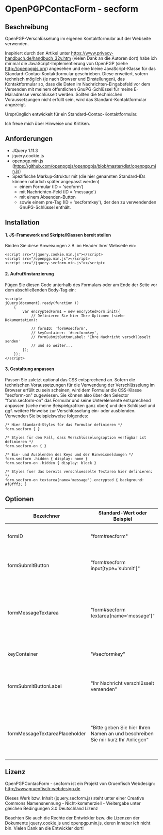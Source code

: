 # OpenPGPContacForm - secform #


## Beschreibung ##


OpenPGP-Verschlüsselung im eigenen Kontaktformular auf der Webseite verwenden.

Inspiriert durch den Artikel unter https://www.privacy-handbuch.de/handbuch_32v.htm (vielen Dank an die Autoren dort) 
habe ich mir mal die JavaScript-Implementierung von OpenPGP (siehe http://openpgpjs.org) angesehen und eine kleine 
JavaScript-Klasse für das Standard-Contao-Kontaktformular geschrieben. Diese erweitert, sofern technisch
möglich (je nach Browser und Einstellungen), das Kontaktformular so, dass die Daten im Nachrichten-Eingabefeld 
vor dem Versenden mit meinem öffentlichen GnuPG-Schlüssel für meine E-Mailadresse verschlüsselt werden.
Sollten die technischen Voraussetzungen nicht erfüllt sein, wird das Standard-Kontaktformular angezeigt.

Ursprünglich entwickelt für ein Standard-Contao-Kontaktformular. 

Ich freue mich über Hinweise und Kritiken. 

## Anforderungen ##


* JQuery 1.11.3
* jquery.cookie.js
* openpgp.min.js (https://github.com/openpgpjs/openpgpjs/blob/master/dist/openpgp.min.js)
* Spezifische Markup-Struktur mit (die hier genannten Standard-IDs können natürlich später angepasst werden)
    * einem Formular (ID = 'secform') 
    * mit Nachrichten-Feld (ID = 'message')
    * mit einem Absenden-Button 
    * sowie einem pre-Tag (ID = 'secformkey'), der den zu verwendenden GnuPG-Schlüssel enthält.  
    
    

## Installation ##


#### 1. JS-Framework und Skripte/Klassen bereit stellen ####

Binden Sie diese Anweisungen z.B. im Header Ihrer Webseite ein: 

```
<script src="/jquery.cookie.min.js"></script>
<script src="/openpgp.min.js"></script>
<script src="/jquery.secform.min.js"></script>
```


#### 2. Aufruf/Instanzierung ####

Fügen Sie diesen Code unterhalb des Formulars oder am Ende der Seite vor dem
abschließenden Body-Tag ein: 

```
<script>
jQuery(document).ready(function () 
    {
        var encryptedForm1 = new encryptedForm.init({
            // Definieren Sie hier Ihre Optionen (siehe Dokumentation):
             
            // formID: 'form#secform', 
            // keyContainer: '#secformkey',
            // formSubmitButtonLabel: 'Ihre Nachricht verschlüsselt senden'
            // und so weiter...
        });
    });
</script>
```


#### 3. Gestaltung anpassen ####

Passen Sie zuletzt optional das CSS entsprechend an. Sofern die technischen Voraussetzungen für die Verwendung der
Verschlüsselung im Browser erfüllt zu sein scheinen, wird dem Formular die CSS-Klasse "secform-on" zugewiesen. Sie 
können also über den Selector "form.secform-on" das Formular und seine Unterelemente entsprechend anpassen (siehe meine
 Beispielgrafiken ganz oben) und den Schlüssel und ggf. weitere Hinweise zur Verschlüsselung ein- oder ausblenden.
 Verwenden Sie beispielsweise folgendes:
 
```
/* Hier Standard-Styles für das Formular definieren */
form.secform { }
 
/* Styles für den Fall, dass Verschlüsselungsoption verfügbar ist definieren */
form.secform-on { }
 
/* Ein- und Ausblenden des Keys und der Hinweismeldungen */
form.secform .hidden { display: none }
form.secform-on .hidden { display: block }
 
/* Styles fuer das bereits verschluesselte Textarea hier definieren: */
form.secform-on textarea[name='message'].encrypted { background: #f8fff3; }
```


## Optionen ##



Bezeichner                      |   Standard-Wert oder Beispiel                                                     |   Erklärung
----------                      |   ---------------------------                                                     |   --------- 
formID                          |   "form#secform"                                                                  |   Geben Sie einen ID-Selektor für das zu bearbeitende Formular an
formSubmitButton                |   "form#secform input[type='submit']"                                             |   Geben Sie einen Selektor für den Versenden-Button im zu bearbeitenden Formular an. 
formMessageTextarea             |   "form#secform textarea[name='message']"                                         |   Geben Sie einen Selektor für das Nachrichten-Eingabefeld an. Als Standard wird innerhalb des zu bearbeitenden Formulars nach einem Textarea mit dem Name-Attribut mit dem "message" gesucht.  
keyContainer                    |   "#secformkey"                                                                   |   ID-Selektor für den GnuPG-Schlüssel-Container 
formSubmitButtonLabel           |   "Ihr Nachricht verschlüsselt versenden"                                         |   Optional (wird nur gesetzt, wenn angegeben): Das Label für den Versenden-Button, wenn die Verschlüsslungsfunktion verfügbar ist 
formMessageTextareaPlaceholder  |   "Bitte geben Sie hier Ihren Namen an und beschreiben Sie mir kurz Ihr Anliegen" |   Optional (wird nur gesetzt, wenn angegeben): Der Platzhalter-Text für das Textarea-Eingabefeld, wenn die Verschlüsslungsfunktion verfügbar ist 


## Lizenz ##


OpenPGPContacForm - secform ist ein Projekt von 
Gruenfisch Webdesign: http://www.gruenfisch-webdesign.de

Dieses Werk bzw. Inhalt (jquery.secform.js) steht unter einer 
Creative Commons Namensnennung - Nicht-kommerziell -
Weitergabe unter gleichen Bedingungen 3.0 Deutschland Lizenz

Beachten Sie auch die Rechte der Entwickler bzw. die Lizenzen der Dokumente 
jquery.cookie.js und openpgp.min.js, deren Inhaber ich nicht bin. Vielen Dank 
an die Entwickler dort!
